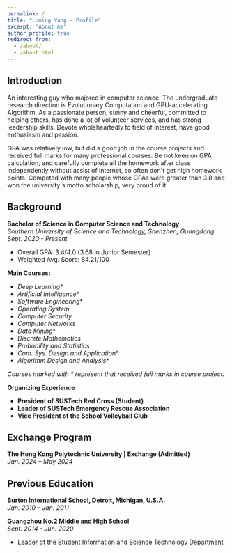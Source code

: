 ```yaml
---
permalink: /
title: "Luming Yang - Profile"
excerpt: "About me"
author_profile: true
redirect_from: 
  - /about/
  - /about.html
---
```


## Introduction
An interesting guy who majored in computer science. The undergraduate research direction is Evolutionary Computation and GPU-accelerating Algorithm. 
As a passionate person, sunny and cheerful, committed to helping others, has done a lot of volunteer services, and has strong leadership skills.
Devote wholeheartedly to field of interest, have good enthusiasm and passion.

GPA was relatively low, but did a good job in the course projects and received full marks for many professional courses.
Be not keen on GPA calculation, and carefully complete all the homework after class independently without assist of internet, so often don't get high homework points.
Competed with many people whose GPAs were greater than 3.8 and won the university's motto scholarship, very proud of it.

## Background

**Bachelor of Science in Computer Science and Technology**  
*Southern University of Science and Technology, Shenzhen, Guangdong*  
*Sept. 2020 - Present*

- Overall GPA: 3.4/4.0 (3.68 in Junior Semester)
- Weighted Avg. Score: 84.21/100

**Main Courses:**
- *Deep Learning*\*
- *Artificial Intelligence*\*
- *Software Engineering*\*
- *Operating System*
- *Computer Security*
- *Computer Networks*
- *Data Mining*\*
- *Discrete Mathematics*
- *Probability and Statistics*
- *Com. Sys. Design and Application*\*
- *Algorithm Design and Analysis*\*

*Courses marked with \* represent that received full marks in course project.*


**Organizing Experience**

- **President of SUSTech Red Cross (Student)**
- **Leader of SUSTech Emergency Rescue Association**
- **Vice President of the School Volleyball Club**

## Exchange Program

**The Hong Kong Polytechnic University | Exchange (Admitted)**  
*Jan. 2024 – May 2024*

## Previous Education

**Burton International School, Detroit, Michigan, U.S.A.**  
*Jan. 2010 – Jan. 2011*

**Guangzhou No.2 Middle and High School**  
*Sept. 2014 - Jun. 2020*
- Leader of the Student Information and Science Technology Department




